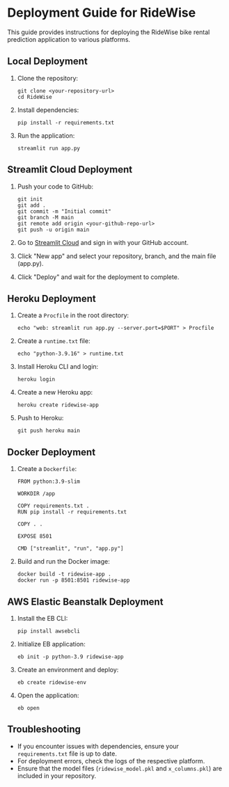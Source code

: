 # Deployment Guide for RideWise

This guide provides instructions for deploying the RideWise bike rental prediction application to various platforms.

## Local Deployment

1. Clone the repository:
   ```
   git clone <your-repository-url>
   cd RideWise
   ```

2. Install dependencies:
   ```
   pip install -r requirements.txt
   ```

3. Run the application:
   ```
   streamlit run app.py
   ```

## Streamlit Cloud Deployment

1. Push your code to GitHub:
   ```
   git init
   git add .
   git commit -m "Initial commit"
   git branch -M main
   git remote add origin <your-github-repo-url>
   git push -u origin main
   ```

2. Go to [Streamlit Cloud](https://streamlit.io/cloud) and sign in with your GitHub account.

3. Click "New app" and select your repository, branch, and the main file (app.py).

4. Click "Deploy" and wait for the deployment to complete.

## Heroku Deployment

1. Create a `Procfile` in the root directory:
   ```
   echo "web: streamlit run app.py --server.port=$PORT" > Procfile
   ```

2. Create a `runtime.txt` file:
   ```
   echo "python-3.9.16" > runtime.txt
   ```

3. Install Heroku CLI and login:
   ```
   heroku login
   ```

4. Create a new Heroku app:
   ```
   heroku create ridewise-app
   ```

5. Push to Heroku:
   ```
   git push heroku main
   ```

## Docker Deployment

1. Create a `Dockerfile`:
   ```
   FROM python:3.9-slim

   WORKDIR /app

   COPY requirements.txt .
   RUN pip install -r requirements.txt

   COPY . .

   EXPOSE 8501

   CMD ["streamlit", "run", "app.py"]
   ```

2. Build and run the Docker image:
   ```
   docker build -t ridewise-app .
   docker run -p 8501:8501 ridewise-app
   ```

## AWS Elastic Beanstalk Deployment

1. Install the EB CLI:
   ```
   pip install awsebcli
   ```

2. Initialize EB application:
   ```
   eb init -p python-3.9 ridewise-app
   ```

3. Create an environment and deploy:
   ```
   eb create ridewise-env
   ```

4. Open the application:
   ```
   eb open
   ```

## Troubleshooting

- If you encounter issues with dependencies, ensure your `requirements.txt` file is up to date.
- For deployment errors, check the logs of the respective platform.
- Ensure that the model files (`ridewise_model.pkl` and `x_columns.pkl`) are included in your repository.